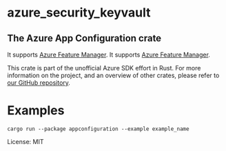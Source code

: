 # azure_security_keyvault

## The Azure App Configuration crate


It supports [Azure Feature Manager](https://learn.microsoft.com/en-us/azure/azure-app-configuration/overview).
It supports [Azure Feature Manager](https://learn.microsoft.com/en-us/azure/azure-app-configuration/manage-feature-flags).

This crate is part of the unofficial Azure SDK effort in Rust. For more
information on the project, and an overview of other crates, please refer to
[our GitHub repository](https://github.com/azure/azure-sdk-for-rust).


# Examples
`cargo run --package appconfiguration --example example_name`

License: MIT
